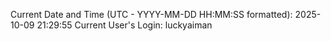 Current Date and Time (UTC - YYYY-MM-DD HH:MM:SS formatted): 2025-10-09 21:29:55
Current User's Login: luckyaiman
